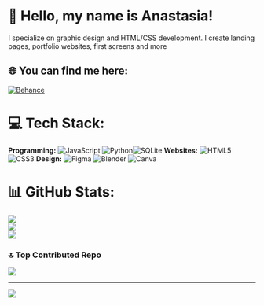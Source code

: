 # 💫 Hello, my name is Anastasia!
I specialize on graphic design and HTML/CSS development. I create landing pages, portfolio websites, first screens and more


## 🌐 You can find me here:
[![Behance](https://img.shields.io/badge/Behance-1769ff?logo=behance&logoColor=white)](https://behance.net/PetersburgDigital) 

# 💻 Tech Stack:
**Programming:** 
![JavaScript](https://img.shields.io/badge/javascript-%23323330.svg?style=flat-square&logo=javascript&logoColor=%23F7DF1E)
![Python](https://img.shields.io/badge/python-3670A0?style=flat-square&logo=python&logoColor=ffdd54)![SQLite](https://img.shields.io/badge/sqlite-%2307405e.svg?style=flat-square&logo=sqlite&logoColor=white)
**Websites:**
![HTML5](https://img.shields.io/badge/html5-%23E34F26.svg?style=flat-square&logo=html5&logoColor=white) ![CSS3](https://img.shields.io/badge/css3-%231572B6.svg?style=flat-square&logo=css3&logoColor=white) 
**Design:**
![Figma](https://img.shields.io/badge/figma-%23F24E1E.svg?style=flat-square&logo=figma&logoColor=white) ![Blender](https://img.shields.io/badge/blender-%23F5792A.svg?style=flat-square&logo=blender&logoColor=white) ![Canva](https://img.shields.io/badge/Canva-%2300C4CC.svg?style=flat-square&logo=Canva&logoColor=white) 
# 📊 GitHub Stats:
![](https://github-readme-stats.vercel.app/api?username=PetersburgDigital&theme=radical&hide_border=false&include_all_commits=false&count_private=false)<br/>
![](https://nirzak-streak-stats.vercel.app/?user=PetersburgDigital&theme=radical&hide_border=false)<br/>
![](https://github-readme-stats.vercel.app/api/top-langs/?username=PetersburgDigital&theme=radical&hide_border=false&include_all_commits=false&count_private=false&layout=compact)

### 🔝 Top Contributed Repo
![](https://github-contributor-stats.vercel.app/api?username=PetersburgDigital&limit=5&theme=radical&combine_all_yearly_contributions=true)

---
[![](https://visitcount.itsvg.in/api?id=PetersburgDigital&icon=0&color=0)](https://visitcount.itsvg.in)

<!-- Proudly created with GPRM ( https://gprm.itsvg.in ) -->
